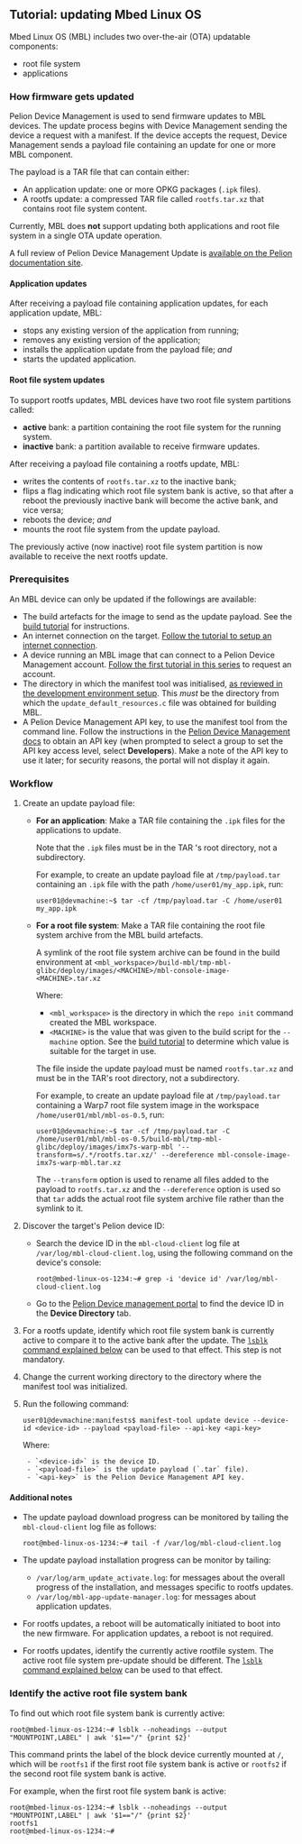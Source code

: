 ## Tutorial: updating Mbed Linux OS

Mbed Linux OS (MBL) includes two over-the-air (OTA) updatable components:

- root file system
- applications

<!--currently - so we'll support updating the bootloader? I thought you don't update bootloaders because you can recover from an error in that update-->

### How firmware gets updated

Pelion Device Management is used to send firmware updates to MBL devices. The update process begins with Device Management sending the device a request with a manifest. If the device accepts the request, Device Management sends a payload file containing an update for one or more MBL component.

The payload is a TAR file that can contain either:

- An application update: one or more OPKG packages (`.ipk` files).
- A rootfs update: a compressed TAR file called `rootfs.tar.xz` <!--compressed tar within a tar?-->that contains root file system content.

Currently, MBL does **not** support updating both applications and root file system in a single OTA update operation.

<span class="tips">A full review of Pelion Device Management Update is [available on the Pelion documentation site](https://cloud.mbed.com/docs/latest/updating-firmware/index.html).</span>

#### Application updates

After receiving a payload file containing application updates, for each application update, MBL:

- stops any existing version of the application from running;
- removes any existing version of the application;
- installs the application update from the payload file; *and*
- starts the updated application.

#### Root file system updates

To support rootfs updates, MBL devices have two root file system partitions called:

- **active** bank: a partition containing the root file system for the running system.
- **inactive** bank: a partition available to receive firmware updates.

After receiving a payload file containing a rootfs update, MBL:

- writes the contents of `rootfs.tar.xz` to the inactive bank;
- flips a flag indicating which root file system bank is active, so that after a reboot the previously inactive bank will become the active bank, and vice versa;
- reboots the device; *and*
- mounts the root file system from the update payload.

The previously active (now inactive) root file system partition is now available to receive the next rootfs update.

<!--There's a question of how much of the theory should be explained here (and in the previous tutorial).-->

### Prerequisites

An MBL device can only be updated if the followings are available:
<!--Leave the links empty; that will make them surface in our final checks and we'll know to fix them-->

- The build artefacts for the image to send as the update payload. See the [build tutorial]() for instructions.
- An internet connection on the target. [Follow the tutorial to setup an internet connection]().
- A device running an MBL image that can connect to a Pelion Device Management account. [Follow the first tutorial in this series]() to request an account.
- The directory in which the manifest tool was initialised, [as reviewed in the development environment setup]().
<span class="notes">This *must* be the directory from which the `update_default_resources.c` file was obtained for building MBL.</span>
- A Pelion Device Management API key, to use the manifest tool from the command line. Follow the instructions in the [Pelion Device Management docs](https://cloud.mbed.com/docs/current/integrate-web-app/api-keys.html#generating-an-api-key) to obtain an API key (when prompted to select a group to set the API key access level, select **Developers**). Make a note of the API key to use it later; for security reasons, the portal will not display it again.

### Workflow

1. Create an update payload file:

    - **For an application**: Make a TAR file containing the `.ipk` files for the applications to update.

        Note that the `.ipk` files must be in the TAR 's root directory, not a subdirectory.

        For example, to create an update payload file at `/tmp/payload.tar` containing an `.ipk` file with the path `/home/user01/my_app.ipk`, run:

        ```
        user01@devmachine:~$ tar -cf /tmp/payload.tar -C /home/user01 my_app.ipk
        ```

    - **For a root file system**: Make a TAR file containing the root file system archive from the MBL build artefacts.

        A symlink of the root file system archive can be found in the build environment at `<mbl_workspace>/build-mbl/tmp-mbl-glibc/deploy/images/<MACHINE>/mbl-console-image-<MACHINE>.tar.xz`

        Where:

        - `<mbl_workspace>` is the directory in which the `repo init` command created the MBL workspace.
        - `<MACHINE>` is the value that was given to the build script for the `--machine` option. See the [build tutorial]() to determine which value is suitable for the target in use.

        <span class="notes">The file inside the update payload must be named `rootfs.tar.xz` and must be in the TAR's root directory, not a subdirectory.</span>

        For example, to create an update payload file at `/tmp/payload.tar` containing a Warp7 root file system image in the workspace `/home/user01/mbl/mbl-os-0.5`, run:

        ```
        user01@devmachine:~$ tar -cf /tmp/payload.tar -C /home/user01/mbl/mbl-os-0.5/build-mbl/tmp-mbl-glibc/deploy/images/imx7s-warp-mbl '--transform=s/.*/rootfs.tar.xz/' --dereference mbl-console-image-imx7s-warp-mbl.tar.xz
        ```

        The `--transform` option is used to rename all files added to the payload to `rootfs.tar.xz` and the `--dereference` option is used so that `tar` adds the actual root file system archive file rather than the symlink to it.

1. Discover the target's Pelion device ID:

    - Search the device ID in the `mbl-cloud-client` log file at `/var/log/mbl-cloud-client.log`, using the following command on the device's console:

       ```
       root@mbed-linux-os-1234:~# grep -i 'device id' /var/log/mbl-cloud-client.log
       ```
   - Go to the [Pelion Device management portal](https://portal.mbedcloud.com) to find the device ID in the **Device Directory** tab.
   
1. For a rootfs update, identify which root file system bank is currently active to compare it to the active bank after the update. The [`lsblk` command explained below](#identify-the-active-root-file-system-bank) can be used to that  effect. This step is not mandatory.
1. Change the current working directory to the directory where the manifest tool was initialized.
1. Run the following command:

    ```
    user01@devmachine:manifests$ manifest-tool update device --device-id <device-id> --payload <payload-file> --api-key <api-key>
    ```

    Where:

        - `<device-id>` is the device ID.
        - `<payload-file>` is the update payload (`.tar` file).
        - `<api-key>` is the Pelion Device Management API key.

#### Additional notes
- The update payload download progress can be monitored by tailing the `mbl-cloud-client` log file as follows:

    ```
    root@mbed-linux-os-1234:~# tail -f /var/log/mbl-cloud-client.log
    ```

- The update payload installation progress can be monitor by tailing:

    - `/var/log/arm_update_activate.log`: for messages about the overall progress of the installation, and messages specific to rootfs updates.
   - `/var/log/mbl-app-update-manager.log`: for messages about application updates.

- For rootfs updates, a reboot will be automatically initiated to boot into the new firmware. For application updates, a reboot is not required.

- For rootfs updates, identify the currently active rootfile system. The active root file system pre-update should be different. The [`lsblk` command explained below](#identify-the-active-root-file-system-bank) can be used to that  effect.

### Identify the active root file system bank

<!--I moved this; it didn't belong in the intro-->
<!--when and why would I want to do this?-->

To find out which root file system bank is currently active:

```
root@mbed-linux-os-1234:~# lsblk --noheadings --output "MOUNTPOINT,LABEL" | awk '$1=="/" {print $2}'
```

This command prints the label of the block device currently mounted at `/`, which will be `rootfs1` if the first root file system bank is active or `rootfs2` if the second root file system bank is active.

For example, when the first root file system bank is active:

```
root@mbed-linux-os-1234:~# lsblk --noheadings --output "MOUNTPOINT,LABEL" | awk '$1=="/" {print $2}'
rootfs1
root@mbed-linux-os-1234:~#
```
